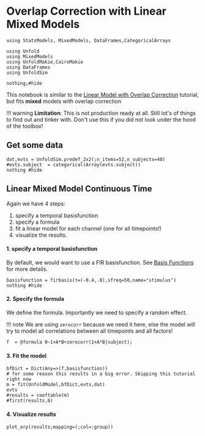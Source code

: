 # Overlap Correction with Linear Mixed Models

```@example Main
using StatsModels, MixedModels, DataFrames,CategoricalArrays

using Unfold
using MixedModels
using UnfoldMakie,CairoMakie
using DataFrames
using UnfoldSim

nothing;#hide
```


This notebook is similar to the [Linear Model with Overlap Correction](@ref) tutorial, but fits **mixed** models with overlap correction

!!! warning 
    **Limitation**: This is not production ready at all. Still lot's of things to find out and tinker with. Don't use this if you did not look under the hood of the toolbox!

## Get some  data

```@example Main
dat,evts = UnfoldSim.predef_2x2(;n_items=52,n_subjects=40)
#evts.subject  = categorical(Array(evts.subject))
nothing #hide
```


## Linear **Mixed** Model Continuous Time
Again we have 4 steps:
1. specify a temporal basisfunction
2. specify a formula
3. fit a linear model for each channel (one for all timepoints!)
4. visualize the results.

#### 1. specify a temporal basisfunction
By default, we would want to use a FIR basisfunction. See [Basis Functions](@ref) for more details.
```@example Main
basisfunction = firbasis(τ=(-0.4,.8),sfreq=50,name="stimulus")
nothing #hide
```




#### 2. Specify the formula
We define the formula. Importantly we need to specify a random effect. 

!!! note
    We are using `zerocorr` because we need it here, else the model will try to model all correlations between all timepoints and all factors!

```@example Main
f  = @formula 0~1+A*B+zerocorr(1+A*B|subject);
```


#### 3. Fit the model
```@example Main
bfDict = Dict(Any=>(f,basisfunction))
# for some reason this results in a big error. Skipping this tutorial right now
m = fit(UnfoldModel,bfDict,evts,dat) 
evts
#results = coeftable(m)
#first(results,6)
```


#### 4. Visualize results

```@example Main
plot_erp(results;mapping=(;col=:group))
```
